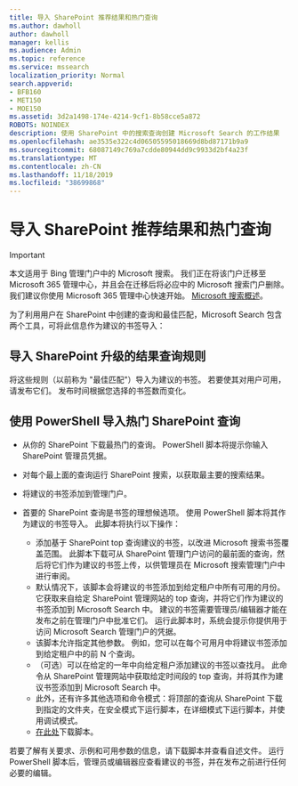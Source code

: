```yaml
---
title: 导入 SharePoint 推荐结果和热门查询
ms.author: dawholl
author: dawholl
manager: kellis
ms.audience: Admin
ms.topic: reference
ms.service: mssearch
localization_priority: Normal
search.appverid:
- BFB160
- MET150
- MOE150
ms.assetid: 3d2a1498-174e-4214-9cf1-8b58cce5a872
ROBOTS: NOINDEX
description: 使用 SharePoint 中的搜索查询创建 Microsoft Search 的工作结果
ms.openlocfilehash: ae3535e322c4d06505595018669d8bd87171b9a9
ms.sourcegitcommit: 68087149c769a7cdde80944dd9c9933d2bf4a23f
ms.translationtype: MT
ms.contentlocale: zh-CN
ms.lasthandoff: 11/18/2019
ms.locfileid: "38699868"
---
```

# <a name="import-sharepoint-promoted-results-and-top-queries"></a>导入 SharePoint 推荐结果和热门查询

> [!IMPORTANT]
> 本文适用于 Bing 管理门户中的 Microsoft 搜索。 我们正在将该门户迁移至 Microsoft 365 管理中心，并且会在迁移后将必应中的 Microsoft 搜索门户删除。 我们建议你使用 Microsoft 365 管理中心快速开始。 [Microsoft 搜索概述](overview-microsoft-search.md)。
    
为了利用用户在 SharePoint 中创建的查询和最佳匹配，Microsoft Search 包含两个工具，可将此信息作为建议的书签导入： 
  
## <a name="import-sharepoint-promoted-result-query-rules"></a>导入 SharePoint 升级的结果查询规则

将这些规则（以前称为 "最佳匹配"）导入为建议的书签。 若要使其对用户可用，请发布它们。 发布时间根据您选择的书签数而变化。
  
## <a name="import-top-sharepoint-queries-using-powershell"></a>使用 PowerShell 导入热门 SharePoint 查询

- 从你的 SharePoint 下载最热门的查询。 PowerShell 脚本将提示你输入 SharePoint 管理员凭据。
    
- 对每个最上面的查询运行 SharePoint 搜索，以获取最主要的搜索结果。
    
- 将建议的书签添加到管理门户。
    
- 首要的 SharePoint 查询是书签的理想候选项。 使用 PowerShell 脚本将其作为建议的书签导入。 此脚本将执行以下操作：
    - 添加基于 SharePoint top 查询建议的书签，以改进 Microsoft 搜索书签覆盖范围。 此脚本下载可从 SharePoint 管理门户访问的最前面的查询，然后将它们作为建议的书签上传，以供管理员在 Microsoft 搜索管理门户中进行审阅。
    - 默认情况下，该脚本会将建议的书签添加到给定租户中所有可用的月份。 它获取来自给定 SharePoint 管理网站的 top 查询，并将它们作为建议的书签添加到 Microsoft Search 中。 建议的书签需要管理员/编辑器才能在发布之前在管理门户中批准它们。 运行此脚本时，系统会提示你提供用于访问 Microsoft Search 管理门户的凭据。
    - 该脚本允许指定其他参数。 例如，您可以在每个可用月中将建议书签添加到给定租户中的前 N 个查询。
    - （可选）可以在给定的一年中向给定租户添加建议的书签以查找月。 此命令从 SharePoint 管理网站中获取给定时间段的 top 查询，并将其作为建议书签添加到 Microsoft Search 中。
    - 此外，还有许多其他选项和命令模式：将顶部的查询从 SharePoint 下载到指定的文件夹，在安全模式下运行脚本，在详细模式下运行脚本，并使用调试模式。
    - [在此处](https://www.bingforbusiness.com/distribution/SharepointTopQueryBookmarks.zip)下载脚本。 

若要了解有关要求、示例和可用参数的信息，请下载脚本并查看自述文件。 运行 PowerShell 脚本后，管理员或编辑器应查看建议的书签，并在发布之前进行任何必要的编辑。